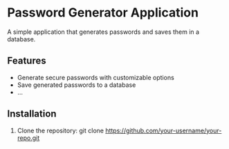 # Password Generator Application

A simple application that generates passwords and saves them in a database.

## Features

- Generate secure passwords with customizable options
- Save generated passwords to a database
- ...

## Installation

1. Clone the repository:
git clone https://github.com/your-username/your-repo.git
